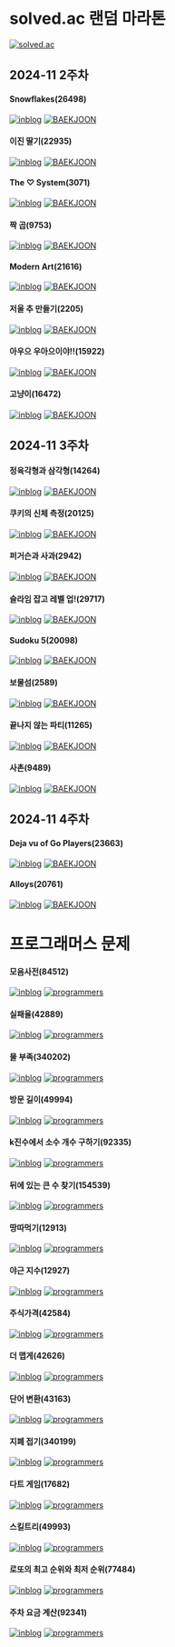 # solved.ac 랜덤 마라톤
[![solved.ac](https://img.shields.io/badge/solved.ac-green)](https://solved.ac/profile/rakonta)
## 2024-11 2주차
#### Snowflakes(26498)
[![inblog](https://img.shields.io/badge/inblog-white)](https://inblog.ai/lhs/%EB%9E%9C%EB%8D%A4-%EB%A7%88%EB%9D%BC%ED%86%A4-snowflakes26498-34707)
[![BAEKJOON](https://img.shields.io/badge/BAEKJOON-grey)](https://www.acmicpc.net/problem/26498)
#### 이진 딸기(22935)
[![inblog](https://img.shields.io/badge/inblog-white)](https://inblog.ai/lhs/%EB%9E%9C%EB%8D%A4-%EB%A7%88%EB%9D%BC%ED%86%A4-%EC%9D%B4%EC%A7%84-%EB%94%B8%EA%B8%B022935-34713)
[![BAEKJOON](https://img.shields.io/badge/BAEKJOON-grey)](https://www.acmicpc.net/problem/22935)
#### The ♡ System(3071)
[![inblog](https://img.shields.io/badge/inblog-white)](https://inblog.ai/lhs/%EB%9E%9C%EB%8D%A4-%EB%A7%88%EB%9D%BC%ED%86%A4-the-system3071-34826)
[![BAEKJOON](https://img.shields.io/badge/BAEKJOON-grey)](https://www.acmicpc.net/problem/3071)
#### 짝 곱(9753)
[![inblog](https://img.shields.io/badge/inblog-white)](https://inblog.ai/lhs/%EB%9E%9C%EB%8D%A4-%EB%A7%88%EB%9D%BC%ED%86%A4-%EC%A7%9D-%EA%B3%B19753-34859)
[![BAEKJOON](https://img.shields.io/badge/BAEKJOON-grey)](https://www.acmicpc.net/problem/9753)
#### Modern Art(21616)
[![inblog](https://img.shields.io/badge/inblog-white)](https://inblog.ai/lhs/%EB%9E%9C%EB%8D%A4-%EB%A7%88%EB%9D%BC%ED%86%A4-modern-art21616-34985)
[![BAEKJOON](https://img.shields.io/badge/BAEKJOON-grey)](https://www.acmicpc.net/problem/21616)
#### 저울 추 만들기(2205)
[![inblog](https://img.shields.io/badge/inblog-white)](https://inblog.ai/lhs/%EB%9E%9C%EB%8D%A4-%EB%A7%88%EB%9D%BC%ED%86%A4-%EC%A0%80%EC%9A%B8-%EC%B6%94-%EB%A7%8C%EB%93%A4%EA%B8%B02205-35005)
[![BAEKJOON](https://img.shields.io/badge/BAEKJOON-grey)](https://www.acmicpc.net/problem/2205)
#### 아우으 우아으이야!!(15922)
[![inblog](https://img.shields.io/badge/inblog-white)](https://inblog.ai/lhs/%EB%9E%9C%EB%8D%A4-%EB%A7%88%EB%9D%BC%ED%86%A4-%EC%95%84%EC%9A%B0%EC%9C%BC-%EC%9A%B0%EC%95%84%EC%9C%BC%EC%9D%B4%EC%95%BC15922-35162)
[![BAEKJOON](https://img.shields.io/badge/BAEKJOON-grey)](https://www.acmicpc.net/problem/15922)
#### 고냥이(16472)
[![inblog](https://img.shields.io/badge/inblog-white)](https://inblog.ai/lhs/%EB%9E%9C%EB%8D%A4-%EB%A7%88%EB%9D%BC%ED%86%A4-%EA%B3%A0%EB%83%A5%EC%9D%B416472-35218)
[![BAEKJOON](https://img.shields.io/badge/BAEKJOON-grey)](https://www.acmicpc.net/problem/16472)
## 2024-11 3주차
#### 정육각형과 삼각형(14264)
[![inblog](https://img.shields.io/badge/inblog-white)](https://inblog.ai/lhs/%EB%9E%9C%EB%8D%A4-%EB%A7%88%EB%9D%BC%ED%86%A4-%EC%A0%95%EC%9C%A1%EA%B0%81%ED%98%95%EA%B3%BC-%EC%82%BC%EA%B0%81%ED%98%9514264-35339)
[![BAEKJOON](https://img.shields.io/badge/BAEKJOON-grey)](https://www.acmicpc.net/problem/14264)
#### 쿠키의 신체 측정(20125)
[![inblog](https://img.shields.io/badge/inblog-white)](https://inblog.ai/lhs/%EB%9E%9C%EB%8D%A4-%EB%A7%88%EB%9D%BC%ED%86%A4-%EC%BF%A0%ED%82%A4%EC%9D%98-%EC%8B%A0%EC%B2%B4-%EC%B8%A1%EC%A0%9520125-35350)
[![BAEKJOON](https://img.shields.io/badge/BAEKJOON-grey)](https://www.acmicpc.net/problem/20125)
#### 퍼거슨과 사과(2942)
[![inblog](https://img.shields.io/badge/inblog-white)](https://inblog.ai/lhs/%EB%9E%9C%EB%8D%A4-%EB%A7%88%EB%9D%BC%ED%86%A4-%ED%8D%BC%EA%B1%B0%EC%8A%A8%EA%B3%BC-%EC%82%AC%EA%B3%BC2942-35440)
[![BAEKJOON](https://img.shields.io/badge/BAEKJOON-grey)](https://www.acmicpc.net/problem/2942)
#### 슬라임 잡고 레벨 업!(29717)
[![inblog](https://img.shields.io/badge/inblog-white)](https://inblog.ai/lhs/%EB%9E%9C%EB%8D%A4-%EB%A7%88%EB%9D%BC%ED%86%A4-%EC%8A%AC%EB%9D%BC%EC%9E%84-%EC%9E%A1%EA%B3%A0-%EB%A0%88%EB%B2%A8-%EC%97%8529717-35975)
[![BAEKJOON](https://img.shields.io/badge/BAEKJOON-grey)](https://www.acmicpc.net/problem/29717)
#### Sudoku 5(20098)
[![inblog](https://img.shields.io/badge/inblog-white)](https://inblog.ai/lhs/%EB%9E%9C%EB%8D%A4-%EB%A7%88%EB%9D%BC%ED%86%A4-sudoku-520098-36117)
[![BAEKJOON](https://img.shields.io/badge/BAEKJOON-grey)](https://www.acmicpc.net/problem/20098)
#### 보물섬(2589)
[![inblog](https://img.shields.io/badge/inblog-white)](https://inblog.ai/lhs/%EB%9E%9C%EB%8D%A4-%EB%A7%88%EB%9D%BC%ED%86%A4-%EB%B3%B4%EB%AC%BC%EC%84%AC2589-36138)
[![BAEKJOON](https://img.shields.io/badge/BAEKJOON-grey)](https://www.acmicpc.net/problem/2589)
#### 끝나지 않는 파티(11265)
[![inblog](https://img.shields.io/badge/inblog-white)](https://inblog.ai/lhs/%EB%9E%9C%EB%8D%A4-%EB%A7%88%EB%9D%BC%ED%86%A4-%EB%81%9D%EB%82%98%EC%A7%80-%EC%95%8A%EB%8A%94-%ED%8C%8C%ED%8B%B011265-36246)
[![BAEKJOON](https://img.shields.io/badge/BAEKJOON-grey)](https://www.acmicpc.net/problem/11265)
#### 사촌(9489)
[![inblog](https://img.shields.io/badge/inblog-white)](https://inblog.ai/lhs/36402)
[![BAEKJOON](https://img.shields.io/badge/BAEKJOON-grey)](https://www.acmicpc.net/problem/9489)
## 2024-11 4주차
#### Deja vu of Go Players(23663)
[![inblog](https://img.shields.io/badge/inblog-white)](https://inblog.ai/lhs/36489)
[![BAEKJOON](https://img.shields.io/badge/BAEKJOON-grey)](https://www.acmicpc.net/problem/23663)
#### Alloys(20761)
[![inblog](https://img.shields.io/badge/inblog-white)](https://inblog.ai/lhs/36574)
[![BAEKJOON](https://img.shields.io/badge/BAEKJOON-grey)](https://www.acmicpc.net/problem/20761)

# 프로그래머스 문제
#### 모음사전(84512)
[![inblog](https://img.shields.io/badge/inblog-white)](https://inblog.ai/lhs/%ED%94%84%EB%A1%9C%EA%B7%B8%EB%9E%98%EB%A8%B8%EC%8A%A4-%EB%AA%A8%EC%9D%8C%EC%82%AC%EC%A0%8484512-34706)
[![programmers](https://img.shields.io/badge/programmers-%23202B3D)](https://school.programmers.co.kr/learn/courses/30/lessons/84512)
#### 실패율(42889)
[![inblog](https://img.shields.io/badge/inblog-white)](https://inblog.ai/lhs/%ED%94%84%EB%A1%9C%EA%B7%B8%EB%9E%98%EB%A8%B8%EC%8A%A4-%EC%8B%A4%ED%8C%A8%EC%9C%A842889-34825)
[![programmers](https://img.shields.io/badge/programmers-%23202B3D)](https://school.programmers.co.kr/learn/courses/30/lessons/42889)
#### 물 부족(340202)
[![inblog](https://img.shields.io/badge/inblog-white)](https://inblog.ai/lhs/%ED%94%84%EB%A1%9C%EA%B7%B8%EB%9E%98%EB%A8%B8%EC%8A%A4-%EB%AC%BC-%EB%B6%80%EC%A1%B1340202-34856)
[![programmers](https://img.shields.io/badge/programmers-%23202B3D)](https://school.programmers.co.kr/learn/courses/30/lessons/340202)
#### 방문 길이(49994)
[![inblog](https://img.shields.io/badge/inblog-white)](https://inblog.ai/lhs/%ED%94%84%EB%A1%9C%EA%B7%B8%EB%9E%98%EB%A8%B8%EC%8A%A4-%EB%B0%A9%EB%AC%B8-%EA%B8%B8%EC%9D%B449994-34980)
[![programmers](https://img.shields.io/badge/programmers-%23202B3D)](https://school.programmers.co.kr/learn/courses/30/lessons/49994)
#### k진수에서 소수 개수 구하기(92335)
[![inblog](https://img.shields.io/badge/inblog-white)](https://inblog.ai/lhs/%ED%94%84%EB%A1%9C%EA%B7%B8%EB%9E%98%EB%A8%B8%EC%8A%A4-k%EC%A7%84%EC%88%98%EC%97%90%EC%84%9C-%EC%86%8C%EC%88%98-%EA%B0%9C%EC%88%98-%EA%B5%AC%ED%95%98%EA%B8%B092335-35004)
[![programmers](https://img.shields.io/badge/programmers-%23202B3D)](https://school.programmers.co.kr/learn/courses/30/lessons/92335)
#### 뒤에 있는 큰 수 찾기(154539)
[![inblog](https://img.shields.io/badge/inblog-white)](https://inblog.ai/lhs/%ED%94%84%EB%A1%9C%EA%B7%B8%EB%9E%98%EB%A8%B8%EC%8A%A4-%EB%92%A4%EC%97%90-%EC%9E%88%EB%8A%94-%ED%81%B0-%EC%88%98-%EC%B0%BE%EA%B8%B0154539-35154)
[![programmers](https://img.shields.io/badge/programmers-%23202B3D)](https://school.programmers.co.kr/learn/courses/30/lessons/154539)
#### 땅따먹기(12913)
[![inblog](https://img.shields.io/badge/inblog-white)](https://inblog.ai/lhs/%ED%94%84%EB%A1%9C%EA%B7%B8%EB%9E%98%EB%A8%B8%EC%8A%A4-%EB%95%85%EB%94%B0%EB%A8%B9%EA%B8%B012913-35189)
[![programmers](https://img.shields.io/badge/programmers-%23202B3D)](https://school.programmers.co.kr/learn/courses/30/lessons/12913)
#### 야근 지수(12927)
[![inblog](https://img.shields.io/badge/inblog-white)](https://inblog.ai/lhs/%ED%94%84%EB%A1%9C%EA%B7%B8%EB%9E%98%EB%A8%B8%EC%8A%A4-%EC%95%BC%EA%B7%BC-%EC%A7%80%EC%88%9812927-35324)
[![programmers](https://img.shields.io/badge/programmers-%23202B3D)](https://school.programmers.co.kr/learn/courses/30/lessons/12927)
#### 주식가격(42584)
[![inblog](https://img.shields.io/badge/inblog-white)](https://inblog.ai/lhs/%ED%94%84%EB%A1%9C%EA%B7%B8%EB%9E%98%EB%A8%B8%EC%8A%A4-%EC%A3%BC%EC%8B%9D%EA%B0%80%EA%B2%A942584-35412)
[![programmers](https://img.shields.io/badge/programmers-%23202B3D)](https://school.programmers.co.kr/learn/courses/30/lessons/42584)
#### 더 맵게(42626)
[![inblog](https://img.shields.io/badge/inblog-white)](https://inblog.ai/lhs/%ED%94%84%EB%A1%9C%EA%B7%B8%EB%9E%98%EB%A8%B8%EC%8A%A4-%EB%8D%94-%EB%A7%B5%EA%B2%8C42626-35509)
[![programmers](https://img.shields.io/badge/programmers-%23202B3D)](https://school.programmers.co.kr/learn/courses/30/lessons/42626)
#### 단어 변환(43163)
[![inblog](https://img.shields.io/badge/inblog-white)](https://inblog.ai/lhs/%ED%94%84%EB%A1%9C%EA%B7%B8%EB%9E%98%EB%A8%B8%EC%8A%A4-%EB%8B%A8%EC%96%B4-%EB%B3%80%ED%99%9843163-36115)
[![programmers](https://img.shields.io/badge/programmers-%23202B3D)](https://school.programmers.co.kr/learn/courses/30/lessons/43163)
#### 지폐 접기(340199)
[![inblog](https://img.shields.io/badge/inblog-white)](https://school.programmers.co.kr/learn/courses/30/lessons/340199)
[![programmers](https://img.shields.io/badge/programmers-%23202B3D)](https://inblog.ai/lhs/%ED%94%84%EB%A1%9C%EA%B7%B8%EB%9E%98%EB%A8%B8%EC%8A%A4-%EC%A7%80%ED%8F%90-%EC%A0%91%EA%B8%B0340199-36134)
#### 다트 게임(17682)
[![inblog](https://img.shields.io/badge/inblog-white)](https://inblog.ai/lhs/%ED%94%84%EB%A1%9C%EA%B7%B8%EB%9E%98%EB%A8%B8%EC%8A%A4-%EB%8B%A4%ED%8A%B8-%EA%B2%8C%EC%9E%8417682-36183)
[![programmers](https://img.shields.io/badge/programmers-%23202B3D)](https://school.programmers.co.kr/learn/courses/30/lessons/17682)
#### 스킬트리(49993)
[![inblog](https://img.shields.io/badge/inblog-white)](https://inblog.ai/lhs/%ED%94%84%EB%A1%9C%EA%B7%B8%EB%9E%98%EB%A8%B8%EC%8A%A4-%EC%8A%A4%ED%82%AC%ED%8A%B8%EB%A6%AC49993-36322)
[![programmers](https://img.shields.io/badge/programmers-%23202B3D)](https://school.programmers.co.kr/learn/courses/30/lessons/49993)
#### 로또의 최고 순위와 최저 순위(77484)
[![inblog](https://img.shields.io/badge/inblog-white)](https://inblog.ai/lhs/36488)
[![programmers](https://img.shields.io/badge/programmers-%23202B3D)](https://school.programmers.co.kr/learn/courses/30/lessons/77484)
#### 주차 요금 계산(92341)
[![inblog](https://img.shields.io/badge/inblog-white)](https://inblog.ai/lhs/36568)
[![programmers](https://img.shields.io/badge/programmers-%23202B3D)](https://school.programmers.co.kr/learn/courses/30/lessons/92341)